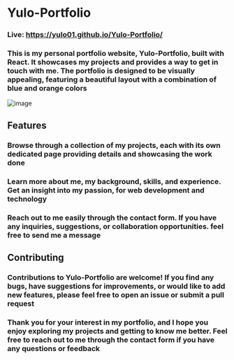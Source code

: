 # Yulo-Portfolio   <h3>  Live: https://yulo01.github.io/Yulo-Portfolio/  </h3>

<h3>This is my personal portfolio website, Yulo-Portfolio, built with React. It showcases my projects and provides a way to get in touch with me. The portfolio is designed to be visually appealing, featuring a beautiful layout with a combination of blue and orange colors</h3>

![image](https://github.com/yulo01/Yulo-Portfolio/assets/93291077/31d065aa-289e-4059-aab0-3c9414f6da98)


## Features

<h3>  Browse through a collection of my projects, each with its own dedicated page providing details and showcasing the work done</h3>

<h3> Learn more about me, my background, skills, and experience. Get an insight into my passion, for web development and technology</h3>

<h3>  Reach out to me easily through the contact form. If you have any inquiries, suggestions, or collaboration opportunities. feel free to send me a message</h3>



## Contributing

<h3>Contributions to Yulo-Portfolio are welcome! If you find any bugs, have suggestions for improvements, or would like to add new features, please feel free to open an issue or submit a pull request</h3>



<h3>Thank you for your interest in my portfolio, and I hope you enjoy exploring my projects and getting to know me better. Feel free to reach out to me through the contact form if you have any questions or feedback<h3>

